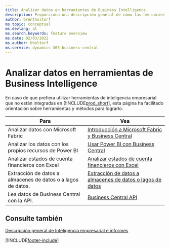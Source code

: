 ```yaml
---
title: Analizar datos en herramientas de Business Intelligence
description: Proporciona una descripción general de cómo las herramientas externas de Business Intelligence pueden interactuar con los datos de Business Central.
author: brentholtorf
ms.topic: conceptual
ms.devlang: al
ms.search.keywords: feature overview
ms.date: 02/03/2022
ms.author: bholtorf
ms.service: dynamics-365-business-central
---
```

# <a name="analyze-data-in-business-intelligence-tools"></a>Analizar datos en herramientas de Business Intelligence

En caso de que prefiera utilizar herramientas de inteligencia empresarial que no están integradas en [!INCLUDE[prod_short](includes/prod_short.md)], esta página ha facilitado orientación sobre herramientas y métodos para lograrlo.

| Para | Vea |
| --- | --- |
|Analizar datos con Microsoft Fabric| [Introducción a Microsoft Fabric y Business Central](admin-fabric.md) |
|Analizar los datos con los propios recursos de Power BI| [Usar Power BI con Business Central](admin-powerbi.md) |
|Analizar estados de cuenta financieros con Excel| [Analizar estados de cuenta financieros con Excel](finance-analyze-excel.md) |
|Extracción de datos a almacenes de datos o a lagos de datos. |[Extracción de datos a almacenes de datos o lagos de datos](/dynamics365/business-central/dev-itpro/performance/performance-developer#efficient-extracts-to-data-lakes-or-data-warehouses)|
|Lea datos de Business Central con la API.| [Business Central API](/dynamics365/business-central/dev-itpro/api-reference/v2.0/)|

## <a name="see-also"></a>Consulte también

[Descripción general de Inteligencia empresarial e informes](reports-use-reports.md)


[!INCLUDE[footer-include](includes/footer-banner.md)]
